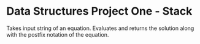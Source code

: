 # Data Structures Project One - Stack
Takes input string of an equation. Evaluates and returns the solution along with the postfix notation of the equation.